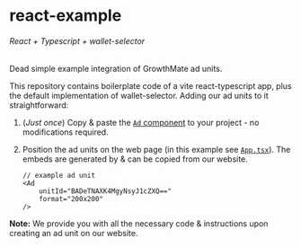 # react-example
###### React + Typescript + wallet-selector  

Dead simple example integration of GrowthMate ad units.  

This repository contains boilerplate code of a vite react-typescript app, plus the default implementation of wallet-selector.
Adding our ad units to it straightforward:

1. (*Just once*) Copy & paste the [`Ad` component](https://github.com/growth-mate/react-example/blob/main/src/components/Ad.tsx) to your project - no modifications required.

2. Position the ad units on the web page (in this example see [`App.tsx`](https://github.com/growth-mate/react-example/blob/main/src/App.tsx)). The embeds are generated by & can be copied from our website.
    ```tsx
    // example ad unit
    <Ad
        unitId="BADeTNAXK4MgyNsyJ1cZXQ=="
        format="200x200"
    />
    ```

**Note:** We provide you with all the necessary code & instructions upon creating an ad unit on our website.
